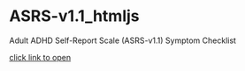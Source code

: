 # ASRS-v1.1_htmljs
Adult ADHD Self-Report Scale (ASRS-v1.1) Symptom Checklist

<a href="https://jmullee.github.io/ASRS-v1.1_htmljs/ASRS-v1.1.html">click link to open</a>
